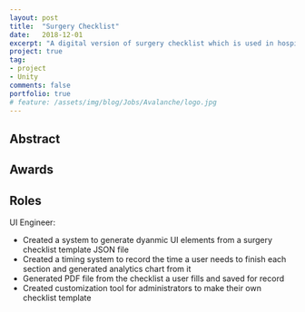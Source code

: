 ```yaml
---
layout: post
title:  "Surgery Checklist"
date:   2018-12-01
excerpt: "A digital version of surgery checklist which is used in hospital to increase safety in surgery"
project: true
tag:
- project
- Unity
comments: false
portfolio: true
# feature: /assets/img/blog/Jobs/Avalanche/logo.jpg
---
```


## Abstract


## Awards

## Roles
UI Engineer:
* Created a system to generate dyanmic UI elements from a surgery checklist template JSON file
* Created a timing system to record the time a user needs to finish each section and generated analytics chart from it
* Generated PDF file from the checklist a user fills and saved for record
* Created customization tool for administrators to make their own checklist template